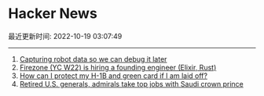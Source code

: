 # Hacker News

最近更新时间: 2022-10-19 03:07:49

--- 
1. [Capturing robot data so we can debug it later](https://www.polymathrobotics.com/blog/recording-robot-data) 
2. [Firezone (YC W22) is hiring a founding engineer (Elixir, Rust)](https://www.ycombinator.com/companies/firezone/jobs/y97q8A0-founding-engineer) 
3. [How can I protect my H-1B and green card if I am laid off?](https://www.alcorn.law/immigration/dear-sophie-how-can-i-protect-my-h-1b-and-green-card-if-i-am-laid-off-how-can-my-startup-hire-laid-off-people-on-h-1b/) 
4. [Retired U.S. generals, admirals take top jobs with Saudi crown prince](https://www.washingtonpost.com/investigations/interactive/2022/veterans-us-foreign-jobs-saudi-arabia/) 
